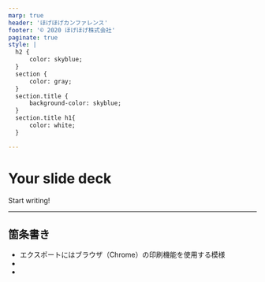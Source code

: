 ```yaml
---
marp: true
header: 'ほげほげカンファレンス'
footer: '© 2020 ほげほげ株式会社'
paginate: true
style: | 
  h2 {
      color: skyblue;
  }
  section {
      color: gray;
  }
  section.title {
      background-color: skyblue;
  }
  section.title h1{
      color: white;
  }

---
```


<!-- _class: title -->

# Your slide deck

Start writing!

---
## 箇条書き

+ エクスポートにはブラウザ（Chrome）の印刷機能を使用する模様
+ 
+ 
